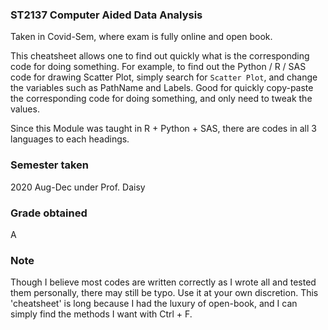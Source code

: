 ### ST2137 Computer Aided Data Analysis
Taken in Covid-Sem, where exam is fully online and open book.

This cheatsheet allows one to find out quickly what is the corresponding code for doing something. For example, to find out the Python / R / SAS code for drawing Scatter Plot, simply search for `Scatter Plot`, and change the variables such as PathName and Labels. Good for quickly copy-paste the corresponding code for doing something, and only need to tweak the values.

Since this Module was taught in R + Python + SAS, there are codes in all 3 languages to each headings.

### Semester taken
2020 Aug-Dec under Prof. Daisy

### Grade obtained
A

### Note
Though I believe most codes are written correctly as I wrote all and tested them personally, there may still be typo. Use it at your own discretion. This 'cheatsheet' is long because I had the luxury of open-book, and I can simply find the methods I want with Ctrl + F.
